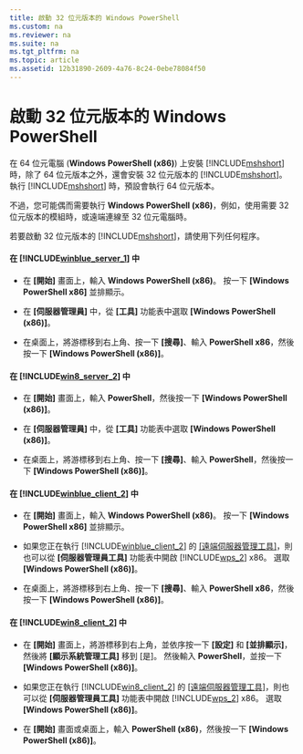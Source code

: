 ```yaml
---
title: 啟動 32 位元版本的 Windows PowerShell
ms.custom: na
ms.reviewer: na
ms.suite: na
ms.tgt_pltfrm: na
ms.topic: article
ms.assetid: 12b31890-2609-4a76-8c24-0ebe78084f50
---
```

# 啟動 32 位元版本的 Windows PowerShell
在 64 位元電腦 (**Windows PowerShell (x86)**) 上安裝 [!INCLUDE[mshshort](../Token/mshshort_md.md)] 時，除了 64 位元版本之外，還會安裝 32 位元版本的 [!INCLUDE[mshshort](../Token/mshshort_md.md)]。 執行 [!INCLUDE[mshshort](../Token/mshshort_md.md)] 時，預設會執行 64 位元版本。

不過，您可能偶而需要執行 **Windows PowerShell (x86)**，例如，使用需要 32 位元版本的模組時，或遠端連線至 32 位元電腦時。

若要啟動 32 位元版本的 [!INCLUDE[mshshort](../Token/mshshort_md.md)]，請使用下列任何程序。

#### 在 [!INCLUDE[winblue_server_1](../Token/winblue_server_1_md.md)] 中

-   在 **[開始]** 畫面上，輸入 **Windows PowerShell (x86)**。 按一下 **[Windows PowerShell x86]** 並排顯示。

-   在 **[伺服器管理員]** 中，從 **[工具]** 功能表中選取 **[Windows PowerShell (x86)]**。

-   在桌面上，將游標移到右上角、按一下 **[搜尋]**、輸入 **PowerShell x86**，然後按一下 **[Windows PowerShell (x86)]**。

#### 在 [!INCLUDE[win8_server_2](../Token/win8_server_2_md.md)] 中

-   在 **[開始]** 畫面上，輸入 **PowerShell**，然後按一下 **[Windows PowerShell (x86)]**。

-   在 **[伺服器管理員]** 中，從 **[工具]** 功能表中選取 **[Windows PowerShell (x86)]**。

-   在桌面上，將游標移到右上角、按一下 **[搜尋]**、輸入 **PowerShell**，然後按一下 **[Windows PowerShell (x86)]**。

#### 在 [!INCLUDE[winblue_client_2](../Token/winblue_client_2_md.md)] 中

-   在 **[開始]** 畫面上，輸入 **Windows PowerShell (x86)**。 按一下 **[Windows PowerShell x86]** 並排顯示。

-   如果您正在執行 [!INCLUDE[winblue_client_2](../Token/winblue_client_2_md.md)] 的 [[遠端伺服器管理工具]](http://go.microsoft.com/fwlink/?LinkID=304145)，則也可以從 **[伺服器管理員工具]** 功能表中開啟 [!INCLUDE[wps_2](../Token/wps_2_md.md)] x86。 選取 **[Windows PowerShell (x86)]**。

-   在桌面上，將游標移到右上角、按一下 **[搜尋]**、輸入 **PowerShell x86**，然後按一下 **[Windows PowerShell (x86)]**。

#### 在 [!INCLUDE[win8_client_2](../Token/win8_client_2_md.md)] 中

-   在 **[開始]** 畫面上，將游標移到右上角，並依序按一下 **[設定]** 和 **[並排顯示]**，然後將 **[顯示系統管理工具]** 移到 [是]。 然後輸入 **PowerShell**，並按一下 **[Windows PowerShell (x86)]**。

-   如果您正在執行 [!INCLUDE[win8_client_2](../Token/win8_client_2_md.md)] 的 [[遠端伺服器管理工具]](http://www.microsoft.com/download/details.aspx?id=28972)，則也可以從 **[伺服器管理員工具]** 功能表中開啟 [!INCLUDE[wps_2](../Token/wps_2_md.md)] x86。 選取 **[Windows PowerShell (x86)]**。

-   在 **[開始]** 畫面或桌面上，輸入 **PowerShell (x86)**，然後按一下 **[Windows PowerShell (x86)]**。



<!--HONumber=Apr16_HO1-->


